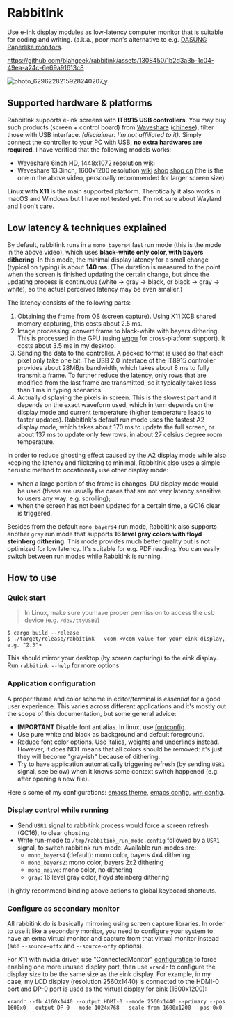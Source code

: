 # RabbitInk

Use e-ink display modules as low-latency computer monitor that is suitable for coding and writing.
(a.k.a., poor man's alternative to e.g. [DASUNG Paperlike monitors](https://shop.dasung.com/products/dasung-e-ink-paperlike-hd-front-light-and-touch-13-3-monitor).

https://github.com/blahgeek/rabbitink/assets/1308450/1b2d3a3b-1c04-49ea-a24c-6e69a91613c8

![photo_6296228215928240207_y](https://github.com/blahgeek/rabbitink/assets/1308450/9466a223-40f0-4166-9c0d-27f87e59e85a)

## Supported hardware & platforms

RabbitInk supports e-ink screens with **IT8915 USB controllers**.
You may buy such products (screen + control board) from [Waveshare](https://www.waveshare.com/product/displays/e-paper.htm)
([chinese](https://www.waveshare.net/list.html?cat=288&sid=MjU5&sid2=NTU=&pno=1)), filter those with USB interface.
*(disclaimer: I'm not affiliated to it)*.
Simply connect the controller to your PC with USB, **no extra hardwares are required**.
I have verified that the following models works:

- Waveshare 6inch HD, 1448x1072 resolution [wiki](https://www.waveshare.com/wiki/6inch_HD_e-Paper_HAT)
- Waveshare 13.3inch, 1600x1200 resolution [wiki](https://www.waveshare.com/wiki/13.3inch_e-Paper_HAT) [shop](https://www.waveshare.com/wiki/13.3inch_e-Paper_HAT) [shop cn](https://www.waveshare.net/shop/13.3inch-e-Paper-HAT.htm) (the is the one in the above video, personally recommended for larger screen size)

**Linux with X11** is the main supported platform. Therotically it also works in macOS and Windows but I have not tested yet.
I'm not sure about Wayland and I don't care.

## Low latency & techniques explained

By default, rabbitink runs in a `mono_bayers4` fast run mode (this is the mode in the above video),
which uses **black-white only color, with bayers dithering**.
In this mode, the minimal display latency for a small change (typical on typing) is about **140 ms**.
(The duration is measured to the point when the screen is finished updating the certain change,
but since the updating process is continuous (white -> gray -> black, or black -> gray -> white),
so the actual perceived latency may be even smaller.)

The latency consists of the following parts:

1. Obtaining the frame from OS (screen capture). Using X11 XCB shared memory capturing, this costs about 2.5 ms.
2. Image processing: convert frame to black-white with bayers dithering. This is processed in the GPU
(using [wgpu](https://github.com/gfx-rs/wgpu) for cross-platform support). It costs about 3.5 ms in my desktop.
3. Sending the data to the controller. A packed format is used so that each pixel only take one bit.
The USB 2.0 interface of the IT8915 controller provides about 28MB/s bandwidth, which takes about 8 ms to fully
transmit a frame. To further reduce the latency, only rows that are modified from the last frame are transmitted,
so it typically takes less than 1 ms in typing scenarios.
4. Actually displaying the pixels in screen. This is the slowest part and it depends on the exact waveform used,
which in turn depends on the display mode and current temperature (higher temperature leads to faster updates).
RabbitInk's default run mode uses the fastest A2 display mode, which takes about 170 ms to update the full screen,
or about 137 ms to update only few rows, in about 27 celsius degree room temperature.

In order to reduce ghosting effect caused by the A2 display mode while also keeping the latency
and flickering to minimal, RabbitInk also uses a simple herustic method
to occationally use other display mode:

- when a large portion of the frame is changes, DU display mode would be
used (these are usually the cases that are not very latency sensitive to users any way. e.g. scrolling);
- when the screen has not been updated for a certain time, a GC16 clear is triggered.


Besides from the default `mono_bayers4` run mode, RabbitInk also supports another `gray` run mode that supports
**16 level gray colors with floyd steinberg dithering**. This mode provides much better quality but is not optimized
for low latency. It's suitable for e.g. PDF reading. You can easily switch between run modes while RabbitInk is running.


## How to use

### Quick start

> In Linux, make sure you have proper permission to access the usb device (e.g. `/dev/ttyUSB0`)

```
$ cargo build --release
$ ./target/release/rabbitink --vcom <vcom value for your eink display, e.g. "2.3">
```

This should mirror your desktop (by screen capturing) to the eink display.
Run `rabbitink --help` for more options.

### Application configuration

A proper theme and color scheme in editor/terminal is *essential* for a good user experience.
This varies across different applications and it's mostly out the scope of this documentation, but some general advice:

- **IMPORTANT** Disable font antialias. In linux, use [fontconfig](https://askubuntu.com/questions/396122/disabling-the-anti-aliasing-for-a-specific-font-with-users-fonts-conf).
- Use pure white and black as background and default foreground.
- Reduce font color options. Use italics, weights and underlines instead.
  However, it does NOT means that all colors should be removed:
  it's just they will become "gray-ish" because of dithering.
- Try to have application automatically triggering refresh (by sending `USR1` signal, see below)
  when it knows some context switch happened (e.g. after opening a new file).

Here's some of my configurations:
[emacs theme](https://github.com/blahgeek/emacs.d/blob/8263afe9e95839e17ffacd7713030e49bd64b16a/monoink-theme.el),
[emacs config](https://github.com/blahgeek/emacs.d/blob/8263afe9e95839e17ffacd7713030e49bd64b16a/init.el#L342-L362),
[wm config](https://github.com/blahgeek/i3config/blob/076fe53e97cabe8abb86bf0ec65580f74f10ac7d/config#L68-L73).

### Display control while running

- Send `USR1` signal to rabbitink process would force a screen refresh (GC16), to clear ghosting.
- Write run-mode to `/tmp/rabbitink_run_mode.config` followed by a `USR1` signal, to switch rabbitink run-mode.
  Available run-modes are:
  - `mono_bayers4` (default): mono color, bayers 4x4 dithering
  - `mono_bayers2`: mono color, bayers 2x2 dithering
  - `mono_naive`: mono color, no dithering
  - `gray`: 16 level gray color, floyd steinberg dithering
  
I hightly recommend binding above actions to global keyboard shortcuts.

### Configure as secondary monitor

All rabbitink do is basically mirroring using screen capture libraries.
In order to use it like a secondary monitor, you need to configure your system to have an extra virtual monitor
and capture from that virtual monitor instead (see `--source-offx` and `--source-offy` options).

For X11 with nvidia driver, use "ConnectedMonitor" [configuration](https://unix.stackexchange.com/questions/559918/how-to-add-virtual-monitor-with-nvidia-proprietary-driver)
to force enabling one more unused display port, then use `xrandr` to configure the display size to be
the same size as the eink display. For example, in my case, my LCD display (resolution 2560x1440) is connected to the HDMI-0 port and
DP-0 port is used as the virtual display for eink (1600x1200):

```
xrandr --fb 4160x1440 --output HDMI-0 --mode 2560x1440 --primary --pos 1600x0 --output DP-0 --mode 1024x768 --scale-from 1600x1200 --pos 0x0
```
